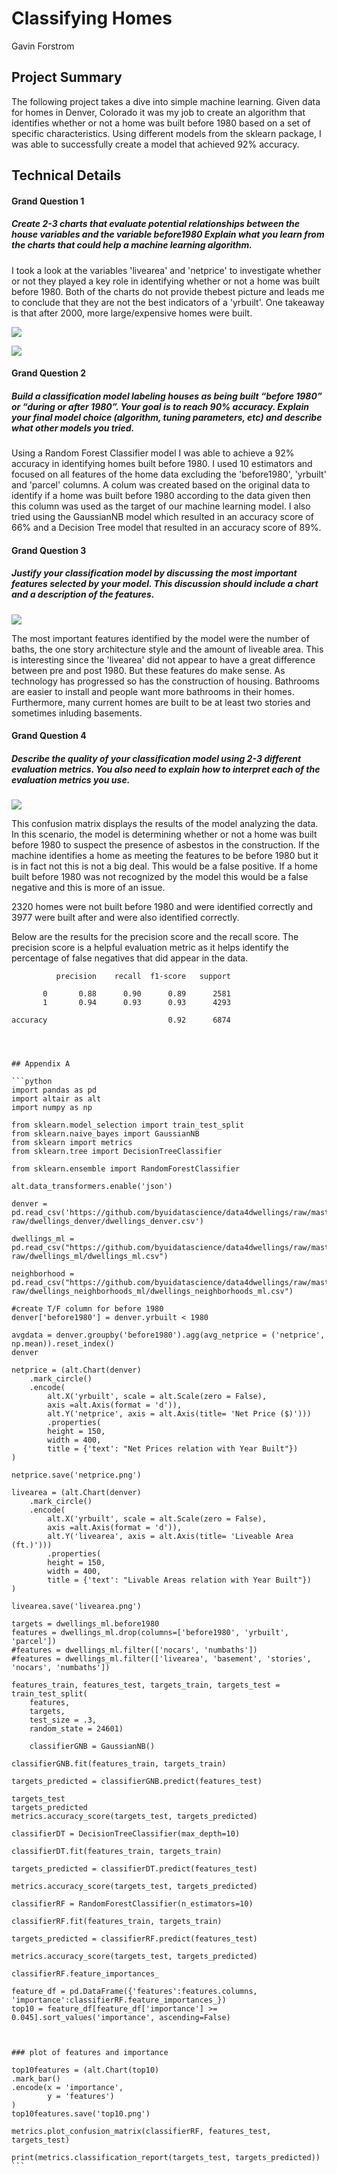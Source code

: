 # Classifying Homes

Gavin Forstrom


## Project Summary

The following project takes a dive into simple machine learning. Given data for homes in Denver, Colorado it was my job to create an algorithm that identifies whether or not a home was built before 1980 based on a set of specific characteristics. Using different models from the sklearn package, I was able to successfully create a model that achieved 92% accuracy.

## Technical Details

#### Grand Question 1
##### Create 2-3 charts that evaluate potential relationships between the house variables and the variable before1980 Explain what you learn from the charts that could help a machine learning algorithm.

I took a look at the variables 'livearea' and 'netprice' to investigate whether or not they played a key role in identifying whether or not a home was built before 1980. Both of the charts do not provide thebest picture and leads me to conclude that they are not the best indicators of a 'yrbuilt'. One takeaway is that after 2000, more large/expensive homes were built.

![](livearea.png)

![](netprice.png)


#### Grand Question 2
##### Build a classification model labeling houses as being built “before 1980” or “during or after 1980”. Your goal is to reach 90% accuracy. Explain your final model choice (algorithm, tuning parameters, etc) and describe what other models you tried.

Using a Random Forest Classifier model I was able to achieve a 92% accuracy in identifying homes built before 1980. I used 10 estimators and focused on all features of the home data excluding the 'before1980', 'yrbuilt' and 'parcel' columns.  A colum was created based on the original data to identify if a home was built before 1980 according to the data given then this column was used as the target of our machine learning model. I also tried using the GaussianNB model which resulted in an accuracy score of 66% and a Decision Tree model that resulted in an accuracy score of 89%.


#### Grand Question 3
##### Justify your classification model by discussing the most important features selected by your model. This discussion should include a chart and a description of the features.

![](top10.png)

The most important features identified by the model were the number of baths, the one story architecture style and the amount of liveable area. This is interesting since the 'livearea' did not appear to have a great difference between pre and post 1980. But these features do make sense. As technology has progressed so has the construction of housing. Bathrooms are easier to install and people want more bathrooms in their homes. Furthermore, many current homes are built to be at least two stories and sometimes inluding basements. 

#### Grand Question 4
##### Describe the quality of your classification model using 2-3 different evaluation metrics. You also need to explain how to interpret each of the evaluation metrics you use.

![](confusionmatrix.png)

This confusion matrix displays the results of the model analyzing the data. In this scenario, the model is determining whether or not a home was built before 1980 to suspect the presence of asbestos in the construction. If the machine identifies a home as meeting the features to be before 1980 but it is in fact not this is not a big deal. This would be a false positive. If a home built before 1980 was not recognized by the model this would be a false negative and this is more of an issue. 

2320 homes were not built before 1980 and were identified correctly and 3977 were built after and were also identified correctly.

Below are the results for the precision score and the recall score. The precision score is a helpful evaluation metric as it helps identify the percentage of false negatives that did appear in the data.



              precision    recall  f1-score   support

           0       0.88      0.90      0.89      2581
           1       0.94      0.93      0.93      4293

    accuracy                           0.92      6874




````



## Appendix A

```python
import pandas as pd
import altair as alt
import numpy as np

from sklearn.model_selection import train_test_split
from sklearn.naive_bayes import GaussianNB
from sklearn import metrics
from sklearn.tree import DecisionTreeClassifier

from sklearn.ensemble import RandomForestClassifier

alt.data_transformers.enable('json')

denver = pd.read_csv('https://github.com/byuidatascience/data4dwellings/raw/master/data-raw/dwellings_denver/dwellings_denver.csv')

dwellings_ml = pd.read_csv("https://github.com/byuidatascience/data4dwellings/raw/master/data-raw/dwellings_ml/dwellings_ml.csv")

neighborhood = pd.read_csv("https://github.com/byuidatascience/data4dwellings/raw/master/data-raw/dwellings_neighborhoods_ml/dwellings_neighborhoods_ml.csv")

#create T/F column for before 1980
denver['before1980'] = denver.yrbuilt < 1980

avgdata = denver.groupby('before1980').agg(avg_netprice = ('netprice', np.mean)).reset_index()
denver

netprice = (alt.Chart(denver)
    .mark_circle()
    .encode(
        alt.X('yrbuilt', scale = alt.Scale(zero = False),
        axis =alt.Axis(format = 'd')),
        alt.Y('netprice', axis = alt.Axis(title= 'Net Price ($)')))
        .properties(
        height = 150,
        width = 400,
        title = {'text': "Net Prices relation with Year Built"})
)

netprice.save('netprice.png')

livearea = (alt.Chart(denver)
    .mark_circle()
    .encode(
        alt.X('yrbuilt', scale = alt.Scale(zero = False),
        axis =alt.Axis(format = 'd')),
        alt.Y('livearea', axis = alt.Axis(title= 'Liveable Area (ft.)')))
        .properties(
        height = 150,
        width = 400,
        title = {'text': "Livable Areas relation with Year Built"})
)

livearea.save('livearea.png')

targets = dwellings_ml.before1980
features = dwellings_ml.drop(columns=['before1980', 'yrbuilt', 'parcel'])
#features = dwellings_ml.filter(['nocars', 'numbaths'])
#features = dwellings_ml.filter(['livearea', 'basement', 'stories', 'nocars', 'numbaths'])

features_train, features_test, targets_train, targets_test = train_test_split(
    features, 
    targets, 
    test_size = .3, 
    random_state = 24601) 

    classifierGNB = GaussianNB()

classifierGNB.fit(features_train, targets_train)

targets_predicted = classifierGNB.predict(features_test)

targets_test
targets_predicted
metrics.accuracy_score(targets_test, targets_predicted)

classifierDT = DecisionTreeClassifier(max_depth=10)

classifierDT.fit(features_train, targets_train)

targets_predicted = classifierDT.predict(features_test)

metrics.accuracy_score(targets_test, targets_predicted)

classifierRF = RandomForestClassifier(n_estimators=10)

classifierRF.fit(features_train, targets_train)

targets_predicted = classifierRF.predict(features_test)

metrics.accuracy_score(targets_test, targets_predicted)

classifierRF.feature_importances_

feature_df = pd.DataFrame({'features':features.columns, 'importance':classifierRF.feature_importances_})
top10 = feature_df[feature_df['importance'] >= 0.045].sort_values('importance', ascending=False)



### plot of features and importance

top10features = (alt.Chart(top10)
.mark_bar()
.encode(x = 'importance',
        y = 'features')
)
top10features.save('top10.png')

metrics.plot_confusion_matrix(classifierRF, features_test, targets_test)

print(metrics.classification_report(targets_test, targets_predicted))
```